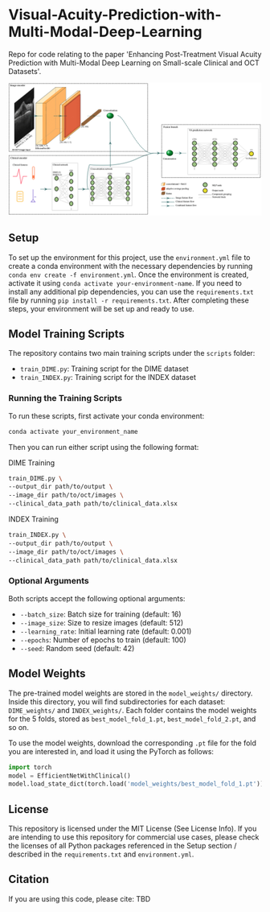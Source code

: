 # Visual-Acuity-Prediction-with-Multi-Modal-Deep-Learning
Repo for code relating to the paper 'Enhancing Post-Treatment Visual Acuity Prediction with Multi-Modal Deep Learning on Small-scale Clinical and OCT Datasets'.

![Architecture Draft](architecture.png)

## Setup
To set up the environment for this project, use the `environment.yml` file to create a conda environment with the necessary dependencies by running `conda env create -f environment.yml`. Once the environment is created, activate it using `conda activate your-environment-name`. If you need to install any additional pip dependencies, you can use the `requirements.txt` file by running `pip install -r requirements.txt`. After completing these steps, your environment will be set up and ready to use.

## Model Training Scripts

The repository contains two main training scripts under the `scripts` folder:
- `train_DIME.py`: Training script for the DIME dataset
- `train_INDEX.py`: Training script for the INDEX dataset

### Running the Training Scripts

To run these scripts, first activate your conda environment:
```bash
conda activate your_environment_name
```
Then you can run either script using the following format:

DIME Training
```bash python
train_DIME.py \
--output_dir path/to/output \
--image_dir path/to/oct/images \
--clinical_data_path path/to/clinical_data.xlsx
```
INDEX Training
```bash python
train_INDEX.py \
--output_dir path/to/output \
--image_dir path/to/oct/images \
--clinical_data_path path/to/clinical_data.xlsx
```

### Optional Arguments
Both scripts accept the following optional arguments:
- `--batch_size`: Batch size for training (default: 16)
- `--image_size`: Size to resize images (default: 512)
- `--learning_rate`: Initial learning rate (default: 0.001)
- `--epochs`: Number of epochs to train (default: 100)
- `--seed`: Random seed (default: 42)

  
## Model Weights

The pre-trained model weights are stored in the `model_weights/` directory. Inside this directory, you will find subdirectories for each dataset: `DIME_weights/` and `INDEX_weights/`. Each folder contains the model weights for the 5 folds, stored as `best_model_fold_1.pt`, `best_model_fold_2.pt`, and so on.

To use the model weights, download the corresponding `.pt` file for the fold you are interested in, and load it using the PyTorch as follows:

```python
import torch
model = EfficientNetWithClinical()
model.load_state_dict(torch.load('model_weights/best_model_fold_1.pt'))
```

## License
This repository is licensed under the MIT License (See License Info). If you are intending to use this repository for commercial use cases, please check the licenses of all Python packages referenced in the Setup section / described in the `requirements.txt` and `environment.yml`.

## Citation
If you are using this code, please cite:
TBD
